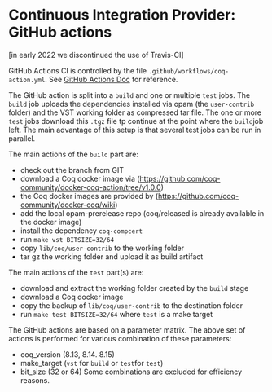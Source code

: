 # Continuous Integration Provider: GitHub actions

[in early 2022 we discontinued the use of Travis-CI]

GitHub Actions CI is controlled by the file `.github/workflows/coq-action.yml`.
See [GitHub Actions Doc](https://docs.github.com/en/free-pro-team@latest/actions/reference/workflow-syntax-for-github-actions) for reference.

The GitHub action is split into a `build` and one or multiple `test` jobs.
The `build` job uploads the dependencies installed via opam (the `user-contrib` folder) and the
VST working folder as compressed tar file.
The one or more `test` jobs download this `.tgz` file tp continue at the point where the `build`job left.
The main advantage of this setup is that several test jobs can be run in parallel.

The main actions of the `build` part are:

- check out the branch from GIT
- download a Coq docker image via (https://github.com/coq-community/docker-coq-action/tree/v1.0.0)
- the Coq docker images are provided by (https://github.com/coq-community/docker-coq/wiki)
- add the local opam-prerelease repo (coq/released is already available in the docker image)
- install the dependency `coq-compcert`
- run `make vst BITSIZE=32/64`
- copy `lib/coq/user-contrib` to the working folder
- tar gz the working folder and upload it as build artifact

The main actions of the `test` part(s) are:

- download and extract the working folder created by the `build` stage
- download a Coq docker image
- copy the backup of `lib/coq/user-contrib` to the destination folder
- run `make test BITSIZE=32/64` where `test` is a make target

The GitHub actions are based on a parameter matrix.
The above set of actions is performed for various combination of these parameters:
- coq_version (8.13, 8.14. 8.15)
- make_target (`vst` for `build` or `test`for `test`)
- bit_size (32 or 64)
Some combinations are excluded for efficiency reasons.
